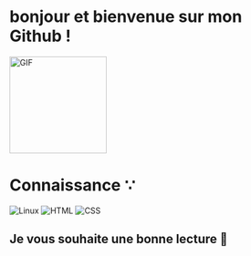 #  bonjour et bienvenue sur mon Github !
<img height="170px" alt="GIF" src="https://thumbs.gfycat.com/ComplexUnderstatedGuanaco-size_restricted.gif" />





# Connaissance ∵

<img alt="Linux" src="https://img.shields.io/badge/Linux-FCC624?style=for-the-badge&logo=linux&logoColor=black"> <img alt="HTML" src="https://i.imgur.com/V9Y95DO_d.webp?maxwidth=760&fidelity=grand"> <img alt="CSS" src="https://i.imgur.com/C9Bif3O_d.webp?maxwidth=760&fidelity=grand">

<h2> Je vous souhaite une bonne lecture 📔 </h2>

